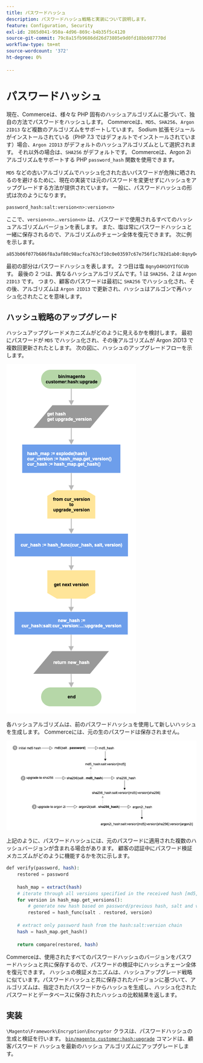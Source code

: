 ```yaml
---
title: パスワードハッシュ
description: パスワードハッシュ戦略と実装について説明します。
feature: Configuration, Security
exl-id: 2865d041-950a-4d96-869c-b4b35f5c4120
source-git-commit: 79c8a15fb9686dd26d73805e9d0fd18bb987770d
workflow-type: tm+mt
source-wordcount: '372'
ht-degree: 0%

---
```


# パスワードハッシュ

現在、Commerceは、様々な PHP 固有のハッシュアルゴリズムに基づいて、独自の方法でパスワードをハッシュします。 Commerceは、`MD5`、`SHA256`、`Argon 2ID13` など複数のアルゴリズムをサポートしています。 Sodium 拡張モジュールがインストールされている（PHP 7.3 ではデフォルトでインストールされています）場合、`Argon 2ID13` がデフォルトのハッシュアルゴリズムとして選択されます。 それ以外の場合は、`SHA256` がデフォルトです。 Commerceは、Argon 2i アルゴリズムをサポートする PHP `password_hash` 関数を使用できます。

`MD5` などの古いアルゴリズムでハッシュ化された古いパスワードが危険に晒されるのを避けるために、現在の実装では元のパスワードを変更せずにハッシュをアップグレードする方法が提供されています。 一般に、パスワードハッシュの形式は次のようになります。

```text
password_hash:salt:version<n>:version<n>
```

ここで、`version<n>`...`version<n>` は、パスワードで使用されるすべてのハッシュアルゴリズムバージョンを表します。 また、塩は常にパスワードハッシュと一緒に保存されるので、アルゴリズムのチェーン全体を復元できます。 次に例を示します。

```text
a853b06f077b686f8a3af80c98acfca763cf10c0e03597c67e756f1c782d1ab0:8qnyO4H1OYIfGCUb:1:2
```

最初の部分はパスワードハッシュを表します。 2 つ目は塩 `8qnyO4H1OYIfGCUb` す。 最後の 2 つは、異なるハッシュアルゴリズムです。1 は `SHA256`、2 は `Argon 2ID13` です。 つまり、顧客のパスワードは最初に `SHA256` でハッシュ化され、その後、アルゴリズムは `Argon 2ID13` で更新され、ハッシュはアルゴンで再ハッシュ化されたことを意味します。

## ハッシュ戦略のアップグレード

ハッシュアップグレードメカニズムがどのように見えるかを検討します。 最初にパスワードが `MD5` でハッシュ化され、その後アルゴリズムが Argon 2ID13 で複数回更新されたとします。 次の図に、ハッシュのアップグレードフローを示します。

![&#x200B; ハッシュアップグレードワークフロー &#x200B;](../../assets/configuration/hash-upgrade-algorithm.png)

各ハッシュアルゴリズムは、前のパスワードハッシュを使用して新しいハッシュを生成します。 Commerceには、元の生のパスワードは保存されません。

![&#x200B; ハッシュアップグレード方法 &#x200B;](../../assets/configuration/hash-upgrade-strategy.png)

上記のように、パスワードハッシュには、元のパスワードに適用された複数のハッシュバージョンが含まれる場合があります。
顧客の認証中にパスワード検証メカニズムがどのように機能するかを次に示します。

```php
def verify(password, hash):
    restored = password

    hash_map = extract(hash)
    # iterate through all versions specified in the received hash [md5, sha256, argon2id13]
    for version in hash_map.get_versions():
        # generate new hash based on password/previous hash, salt and version
        restored = hash_func(salt . restored, version)

    # extract only password hash from the hash:salt:version chain
    hash = hash_map.get_hash()

    return compare(restored, hash)
```

Commerceは、使用されたすべてのパスワードハッシュのバージョンをパスワードハッシュと共に保存するので、パスワードの検証中にハッシュチェーン全体を復元できます。 ハッシュの検証メカニズムは、ハッシュアップグレード戦略に似ています。パスワードハッシュと共に保存されたバージョンに基づいて、アルゴリズムは、指定されたパスワードからハッシュを生成し、ハッシュ化されたパスワードとデータベースに保存されたハッシュの比較結果を返します。

## 実装

`\Magento\Framework\Encryption\Encryptor` クラスは、パスワードハッシュの生成と検証を行います。 [`bin/magento customer:hash:upgrade`](https://experienceleague.adobe.com/ja/docs/commerce-operations/tools/cli-reference/commerce-on-premises#customerhashupgrade) コマンドは、顧客パスワード ハッシュを最新のハッシュ アルゴリズムにアップグレードします。
